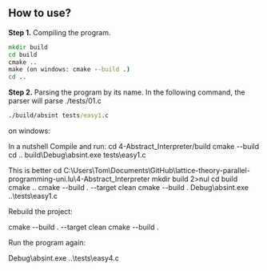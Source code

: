 ## How to use?

**Step 1.** Compiling the program.
```cmd 
mkdir build
cd build
cmake ..
make (on windows: cmake --build .)
cd ..
```

**Step 2.** Parsing the program by its name.
In the following command, the parser will parse ./tests/01.c
```cmd
./build/absint tests/easy1.c
```


on windows:


In a nutshell Compile and run:
cd 4-Abstract_Interpreter/build
cmake --build
cd ..
build\Debug\absint.exe tests\easy1.c



This is better
cd C:\Users\Tom\Documents\GitHub\lattice-theory-parallel-programming-uni.lu\4-Abstract_Interpreter
mkdir build 2>nul
cd build
cmake .. 
cmake --build . --target clean
cmake --build . 
Debug\absint.exe ..\tests\easy1.c


Rebuild the project: 

cmake --build . --target clean
cmake --build .

Run the program again:

Debug\absint.exe ..\tests\easy4.c
